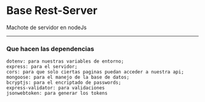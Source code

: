# Base Rest-Server
Machote de servidor en nodeJs
<hr>

### Que hacen las dependencias

```
dotenv: para nuestras variables de entorno;
express: para el servidor;
cors: para que solo ciertas paginas puedan acceder a nuestra api;
mongoose: para el manejo de la base de datos;
bcryptjs: para el encriptado de passwords;
express-validator: para validaciones
jsonwebtoken: para generar los tokens
```